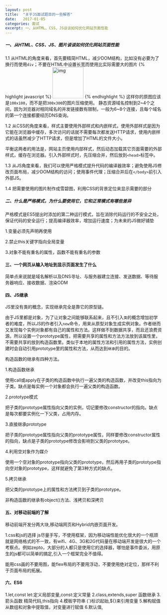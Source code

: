 ```yaml
---
layout: post
title:  "关于JS面试题目的一些解答"
date:   2017-01-05
categories: 面试
excerpt: 一、从HTML、CSS、JS谈谈如何优化网站页面性能
---
```


##### 一、从HTML、CSS、JS、图片谈谈如何优化网站页面性能
1.1 从HTML的角度来看，首先要精简HTML，减少DOM结构，比如没有必要为了换行而使用`div`；不要在HTML中设置长宽而使用比实际需要大的图片
{% highlight javascript %}
    <img width="100" height="100" src="img.jpg" alt="img" /> 
{% endhighlight %}
这样你的原图应该是`100x100`，而不是把`300x300`的图片压缩使用。
静态资源域名控制到2~4个之间，因为浏览器对相同域名的并发链接数有限制，一般为6~8个连接，且每个域名的第一个连接都要经历DNS查询。

1.2 从CSS的角度来看，样式主要使用外部样式和内嵌样式，使用外部样式是因为它能在浏览器中缓存，多次访问的话就不需要每次都发送HTTP请求，使用内嵌样式的话虽然减少了HTTP请求，但是增加了HTML的文件大小。

平衡这两者的用法是，网站主页使用内部样式，然后动态加载其它页面需要的外部样式，缓存在浏览器。引入外部样式时，先压缩合并，然后放到`<head>`标签中。

1.3 从JS角度来看，我们可以使用严格模式提升代码的编译器效率；避免使用JS修改页面布局，减少DOM结构的访问；使用事件代理；压缩合并后在`</body>`前引入外部JS。

1.4 把需要使用的图片制作成雪碧图，利用CSS的背景定位来显示需要的部分

##### 二、什么是严格模式，为什么要使用它，它和正常模式有哪些差异
严格模式是ES5提出时添加的第二种运行模式，旨在消除代码运行的不安全之处，保证代码的安全运行；提高编译器效率，增加运行速度；为未来的JS做好铺垫
       
1.变量必须先声明再使用

2.禁止this关键字指向全局变量

3.对象不能有重名的属性，函数不能有重名的参数

#### 三、一个网页从输入地址到显示页面发生了什么
简单点来说就是域名解析以及DNS寻址、与服务器建立连接、发送数据、等待服务器响应、接收数据、渲染ODM

#### 四、JS继承
JS里没有类的概念，实现继承完全是靠它的原型链。

由于JS里都是对象，为了让对象之间能够联系起来，且不引入`类`的概念增加初学者的难度，所以JS的作者引入`new`命令，用来从原型对象生成实例对象。作者继而又发现每个实例对象都有自己的属性和方法。这样做不到数据共享，而且还浪费资源。所以设置一个prototype属性，把需要共享的属性和方法方法放到该属性里，不需要共享的放到构造函数里。类似于本地的属性方法和引用的属性方法，实例创建时会自动引用prototype里的属性和方法，从而达到`继承`的目的。

构造函数的继承有四种方法。

1.构造函数继承

使用call或apply在子类的构造函数中执行一遍父类的构造函数，并改变this指向为子类。缺点是每实例一个对象都会执行一遍父类的构造函数。

2.prototype模式

把子类的prototype属性指向父类的实例，切记要修改constructor的指向。缺点是每次都要实例化一下父类，占用内存。

3.直接继承prototype

把子类的prototype属性指向父类的prototype属性，同样要修改constructor属性的指向，缺点是子类的prototype修改会影响到父类的prototype。

4.利用空对象作为媒介

使用一个空对象的prototype指向父类的prototype，然后再用子类的prototype指向空对象的prototype，这样就避免了第3种方式的缺点。

5.拷贝继承

把父类的prototype上的属性和方法拷贝到子类的prototype。

非构造函数的继承有object()方法、浅拷贝和深拷贝

#### 五、对移动前端的了解
移动前端开发分两大块,移动端网页和Hybrid内嵌页面开发。

1.css和js的选择
js尽量手写，不使用框架，因为移动端性能优化很大的一个瓶颈就是网络格式的不一致，有wifi、4G、3G和2G代码量在移动端开发是很大的一个考察点。例如zepto，大部分的人都只是使用它的选择器，哪怕是事件委派，用原生的js都可以简单的搞定,引入一个框架完全不值得。

能用css画的不要用图，能flex布局的不要用浮动，不要使用绝对定位，那样不利于页面布局的拓展。

#### 六、ES6

1.let,const
let:定义局部变量,const:定义常量
2.class,extends,super
函数继承
3.箭头函数
精简代码,this指向
4.模板字符串
(`)标识起始,${}来引用变量
5.解构赋值
从数组和对象中提取值，对变量进行赋值
6.默认值,